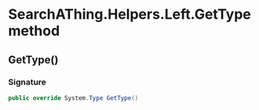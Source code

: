 # SearchAThing.Helpers.Left.GetType method
## GetType()
### Signature
```csharp
public override System.Type GetType()
```
